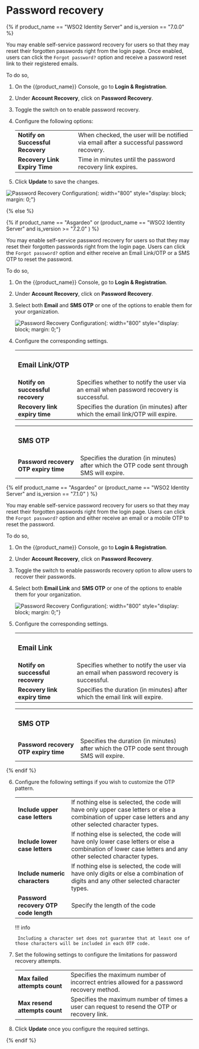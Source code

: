 # Password recovery

{% if product_name == "WSO2 Identity Server" and is_version == "7.0.0" %}

You may enable self-service password recovery for users so that they may reset their forgotten passwords right from the login page. Once enabled, users can click the `Forgot password?` option and receive a password reset link to their registered emails.

To do so,

1. On the {{product_name}} Console, go to **Login & Registration**.
2. Under **Account Recovery**, click on **Password Recovery**.
3. Toggle the switch on to enable password recovery.
4. Configure the following options:

    <table>
    <tr>
      <td><b>Notify on Successful Recovery</b></td>
      <td>When checked, the user will be notified via email after a successful password recovery.</td>
    </tr>
    <tr>
      <td><b>Recovery Link Expiry Time</b></td>
      <td>Time in minutes until the password recovery link expires.</td>
    </tr>
    </table>

5. Click **Update** to save the changes.

![Password Recovery Configuration]({{base_path}}/assets/img/guides/account-configurations/password-recovery.png){: width="800" style="display: block; margin: 0;"}

{% else %}

{% if product_name == "Asgardeo" or (product_name == "WSO2 Identity Server" and is_version >= "7.2.0" ) %}

You may enable self-service password recovery for users so that they may reset their forgotten passwords right from the login page. Users can click the `Forgot password?` option and either receive an Email Link/OTP or a SMS OTP to reset the password.

To do so,

1. On the {{product_name}} Console, go to **Login & Registration**.
2. Under **Account Recovery**, click on **Password Recovery**.
4. Select both **Email** and **SMS OTP** or one of the options to enable them for your organization.
  
    ![Password Recovery Configuration]({{base_path}}/assets/img/guides/organization/account-recovery/password-recovery/configure-password-recovery.png){: width="800" style="display: block; margin: 0;"}

5. Configure the corresponding settings.
    <table>
        <tbody>
            <tr>
                <td><h3>Email Link/OTP</h3></td>
                <td></td>
            </tr>
            <tr>
                <td><b>Notify on successful recovery</b></td>
                <td>Specifies whether to notify the user via an email when password recovery is successful.</td>
            </tr>
            <tr>
                <td><b>Recovery link expiry time</b></td>
                <td>Specifies the duration (in minutes) after which the email link/OTP will expire.</td>
            </tr>
        </tbody>
    <table>
        <tbody>
            <tr>
                <td><h3>SMS OTP</h3></td>
                <td></td>
            </tr>
            <tr>
                <td><b>Password recovery OTP expiry time</b></td>
                <td>Specifies the duration (in minutes) after which the OTP code sent through SMS will expire.</td>
            </tr>
        </tbody>
    </table>

{% elif product_name == "Asgardeo" or (product_name == "WSO2 Identity Server" and is_version == "7.1.0" ) %}

You may enable self-service password recovery for users so that they may reset their forgotten passwords right from the login page. Users can click the `Forgot password?` option and either receive an email or a mobile OTP to reset the password.

To do so,

1. On the {{product_name}} Console, go to **Login & Registration**.
2. Under **Account Recovery**, click on **Password Recovery**.
3. Toggle the switch to enable passwords recovery option to allow users to recover their passwords.
4. Select both **Email Link** and **SMS OTP** or one of the options to enable them for your organization.
  
    ![Password Recovery Configuration]({{base_path}}/assets/img/guides/organization/account-recovery/password-recovery/configure-password-recovery.png){: width="800" style="display: block; margin: 0;"}

5. Configure the corresponding settings.
    <table>
        <tbody>
            <tr>
                <td><h3>Email Link</h3></td>
                <td></td>
            </tr>
            <tr>
                <td><b>Notify on successful recovery</b></td>
                <td>Specifies whether to notify the user via an email when password recovery is successful.</td>
            </tr>
            <tr>
                <td><b>Recovery link expiry time</b></td>
                <td>Specifies the duration (in minutes) after which the email link will expire.</td>
            </tr>
        </tbody>
    </table>
    <table>
        <tbody>
            <tr>
                <td><h3>SMS OTP</h3></td>
                <td></td>
            </tr>
            <tr>
                <td><b>Password recovery OTP expiry time</b></td>
                <td>Specifies the duration (in minutes) after which the OTP code sent through SMS will expire.</td>
            </tr>
        </tbody>
    </table>
{% endif %}

6. Configure the following settings if you wish to customize the OTP pattern.
    
    <table>
        <tr>
            <td><b>Include upper case letters</b></td>
            <td>If nothing else is selected, the code will have only upper case letters or else a combination of upper case letters and any other selected character types.</td>
        </tr>
        <tr>
            <td><b>Include lower case letters</b></td>
            <td>If nothing else is selected, the code will have only lower case letters or else a combination of lower case letters and any other selected character types.</td>
        </tr>
        <tr>
            <td><b>Include numeric characters</b></td>
            <td>If nothing else is selected, the code will have only digits or else a combination of digits and any other selected character types.</td>
        </tr>
        <tr>
            <td><b>Password recovery OTP code length</b></td>
            <td>Specify the length of the code</td>
        </tr>
    </table>

    !!! info
    
        Including a character set does not guarantee that at least one of those characters will be included in each OTP code.

7. Set the following settings to configure the limitations for password recovery attempts.

    <table>
        <tbody>
            <tr>
                <td><b>Max failed attempts count</b></td>
                <td>Specifies the maximum number of incorrect entries allowed for a password recovery method.</td>
            </tr>
            <tr>
                <td><b>Max resend attempts count</b></td>
                <td>Specifies the maximum number of times a user can request to resend the OTP or recovery link.</td>
            </tr>
        </tbody>
    </table>

8. Click **Update** once you configure the required settings.

{% endif %}